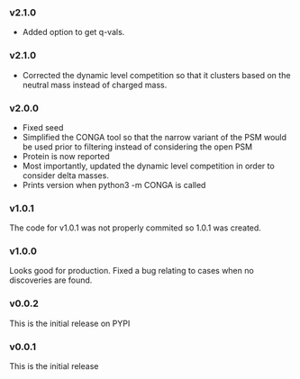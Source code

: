 ### v2.1.0

- Added option to get q-vals.

### v2.1.0

- Corrected the dynamic level competition so that it clusters based on the neutral mass instead of charged mass.

### v2.0.0

- Fixed seed
- Simplified the CONGA tool so that the narrow variant of the PSM would be used prior to filtering instead of considering the open PSM
- Protein is now reported
- Most importantly, updated the dynamic level competition in order to consider delta masses.
- Prints version when python3 -m CONGA is called

### v1.0.1

The code for v1.0.1 was not properly commited so 1.0.1 was created.

### v1.0.0

Looks good for production. Fixed a bug relating to cases when no discoveries are found.

### v0.0.2

This is the initial release on PYPI

### v0.0.1

This is the initial release